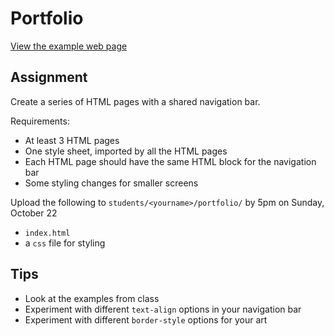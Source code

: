 # Portfolio

[View the example web page](http://cfc2017.mpaulweeks.com/homework/portfolio/example)

## Assignment

Create a series of HTML pages with a shared navigation bar.

Requirements:
- At least 3 HTML pages
- One style sheet, imported by all the HTML pages
- Each HTML page should have the same HTML block for the navigation bar
- Some styling changes for smaller screens

Upload the following to `students/<yourname>/portfolio/` by 5pm on Sunday, October 22
- `index.html`
- a `css` file for styling

## Tips
- Look at the examples from class
- Experiment with different `text-align` options in your navigation bar
- Experiment with different `border-style` options for your art
